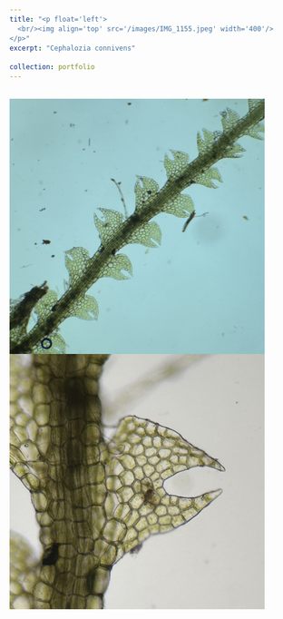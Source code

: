 ```yaml
---
title: "<p float='left'>
  <br/><img align='top' src='/images/IMG_1155.jpeg' width='400'/>
</p>"
excerpt: "Cephalozia connivens"

collection: portfolio
---
```


<p float="left">
  <br/><img align="top" src="/images/IMG_1155.jpeg" width="450"/>
  <img align="top" src="/images/IMG_1156.jpeg" width="450"/>
</p>

